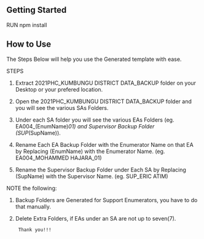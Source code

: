 ## Getting Started

RUN npm install

## How to Use 
    
The Steps Below will help you use the Generated template with ease.

 STEPS

1. Extract 2021PHC_KUMBUNGU DISTRICT DATA_BACKUP folder on your Desktop or your prefered location.

2. Open the 2021PHC_KUMBUNGU DISTRICT DATA_BACKUP folder and you will see the various SAs Folders.

3. Under each SA folder you will see the various EAs Folders (eg. EA004_(EnumName)_01) and Supervisor Backup Folder (SUP_(SupName)).

4. Rename Each EA Backup Folder with the Enumerator Name on that EA by Replacing (EnumName) with the Enumerator Name. (eg. EA004_MOHAMMED HAJARA_01)

5. Rename the Supervisor Backup Folder under Each SA by Replacing (SupName) with the Supervisor Name. (eg. SUP_ERIC ATIM)

NOTE the following: 
1. Backup Folders are Generated for Support Enumerators, you have to do that manually.

2. Delete Extra Folders, if EAs under an SA are not up to seven(7).

        Thank you!!!
    